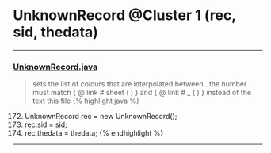 # UnknownRecord @Cluster 1 (rec, sid, thedata)

***

### [UnknownRecord.java](https://searchcode.com/codesearch/view/15642491/)
> sets the list of colours that are interpolated between . the number must match { @ link # sheet ( ) } and { @ link # _ ( ) } instead of the text this file 
{% highlight java %}
172. UnknownRecord rec = new UnknownRecord();
173. rec.sid = sid;
174. rec.thedata = thedata;
{% endhighlight %}

***

